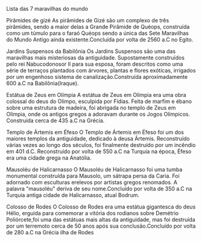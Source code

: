 Lista das 7 maravilhas do mundo 

Pirâmides de gizé 
As pirâmides de Gizé são um complexo de três pirâmides, sendo a maior delas a Grande Pirâmide de Quéops, construída como um túmulo 
para o faraó Quéops sendo a única das Sete Maravilhas do Mundo Antigo ainda existente.Concluída por volta de 2560 a.C no Egito.

Jardins Suspensos da Babilônia
Os Jardins Suspensos são uma das maravilhas mais misteriosas da antiguidade. Supostamente construídos pelo rei Nabucodonosor II para sua esposa, foram descritos como uma série de terraços plantados com árvores, plantas e flores exóticas, irrigados por um engenhoso
sistema de canalização.Construída aproximadamente 600 a.C na Babilônia(Iraque).

Estátua de Zeus em Olímpia
A estátua de Zeus em Olímpia era uma obra colossal do deus do Olimpo, esculpida por Fídias. Feita de marfim e ébano sobre uma
estrutura de madeira, foi abrigada no templo de Zeus em Olímpia, onde os antigos gregos a adoravam durante os Jogos Olímpicos.
Construída cerca de 435 a.C na Grécia.

Templo de Ártemis em Éfeso
O Templo de Ártemis em Éfeso foi um dos maiores templos da antiguidade, dedicado à deusa Ártemis. Reconstruído várias vezes ao longo dos séculos, foi finalmente destruído por um incêndio em 401 d.C. Reconstruído por volta de 550 a.C na Turquia na época, Éfeso era uma cidade grega na Anatólia.

Mausoléu de Halicarnasso
O Mausoléu de Halicarnasso foi uma tumba monumental construída para Mausolo, um sátrapa persa da Caria. Foi adornado com esculturas erelevos por artistas gregos renomados. A palavra "mausoléu" deriva de seu nome.Concluído por volta de 350 a.C na Turquia antiga      cidade de Halicarnasso, atual Bodrum.

Colosso de Rodes
O Colosso de Rodes era uma estátua gigantesca do deus Hélio, erguida para comemorar a vitória dos rodianos sobre Demétrio Poliórcete,foi uma das estátuas mais altas da antiguidade, mas foi destruída por um terremoto cerca de 50 anos após sua conclusão.Concluído por volta de 280 a.C na Grécia ilha de Rodes
